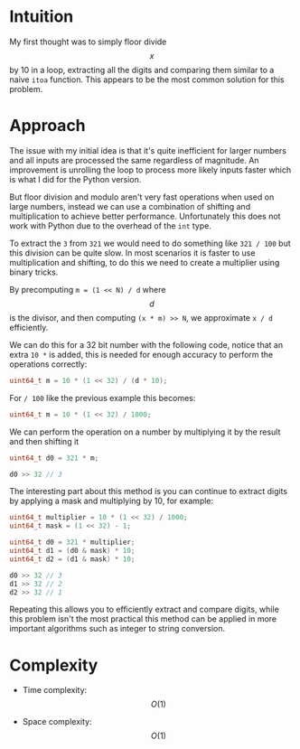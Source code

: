 # Intuition
My first thought was to simply floor divide $$x$$ by 10 in a loop, extracting all the digits and comparing them similar to a naive `itoa` function. This appears to be the most common solution for this problem.

# Approach
The issue with my initial idea is that it's quite inefficient for larger numbers and all inputs are processed the same regardless of magnitude. An improvement is unrolling the loop to process more likely inputs faster which is what I did for the Python version.

But floor division and modulo aren't very fast operations when used on large numbers, instead we can use a combination of shifting and multiplication to achieve better performance. Unfortunately this does not work with Python due to the overhead of the `int` type.

To extract the `3` from `321` we would need to do something like `321 / 100` but this division can be quite slow. In most scenarios it is faster to use multiplication and shifting, to do this we need to create a multiplier using binary tricks.

By precomputing `m = (1 << N) / d` where $$d$$ is the divisor, and then computing `(x * m) >> N`, we approximate `x / d` efficiently.

We can do this for a 32 bit number with the following code, notice that an extra `10 *` is added, this is needed for enough accuracy to perform the operations correctly:
```c
uint64_t m = 10 * (1 << 32) / (d * 10);
```

For `/ 100` like the previous example this becomes:
```c
uint64_t m = 10 * (1 << 32) / 1000;
```

We can perform the operation on a number by multiplying it by the result and then shifting it
```c
uint64_t d0 = 321 * m;

d0 >> 32 // 3
```

The interesting part about this method is you can continue to extract digits by applying a mask and multiplying by 10, for example:
```c
uint64_t multiplier = 10 * (1 << 32) / 1000;
uint64_t mask = (1 << 32) - 1;

uint64_t d0 = 321 * multiplier;
uint64_t d1 = (d0 & mask) * 10;
uint64_t d2 = (d1 & mask) * 10;

d0 >> 32 // 3
d1 >> 32 // 2
d2 >> 32 // 1
```

Repeating this allows you to efficiently extract and compare digits, while this problem isn't the most practical this method can be applied in more important algorithms such as integer to string conversion.

# Complexity
- Time complexity:
$$O(1)$$

- Space complexity:
$$O(1)$$
